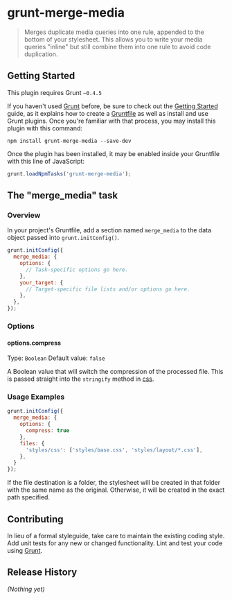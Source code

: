 # grunt-merge-media

> Merges duplicate media queries into one rule, appended to the bottom of your stylesheet. This allows you to write your media queries "inline" but still combine them into one rule to avoid code duplication.

## Getting Started
This plugin requires Grunt `~0.4.5`

If you haven't used [Grunt](http://gruntjs.com/) before, be sure to check out the [Getting Started](http://gruntjs.com/getting-started) guide, as it explains how to create a [Gruntfile](http://gruntjs.com/sample-gruntfile) as well as install and use Grunt plugins. Once you're familiar with that process, you may install this plugin with this command:

```shell
npm install grunt-merge-media --save-dev
```

Once the plugin has been installed, it may be enabled inside your Gruntfile with this line of JavaScript:

```js
grunt.loadNpmTasks('grunt-merge-media');
```

## The "merge_media" task

### Overview
In your project's Gruntfile, add a section named `merge_media` to the data object passed into `grunt.initConfig()`.

```js
grunt.initConfig({
  merge_media: {
    options: {
      // Task-specific options go here.
    },
    your_target: {
      // Target-specific file lists and/or options go here.
    },
  },
});
```

### Options

#### options.compress
Type: `Boolean`
Default value: `false`

A Boolean value that will switch the compression of the processed file. This is passed straight into the `stringify` method in [css](https://github.com/reworkcss/css).

### Usage Examples

```js
grunt.initConfig({
  merge_media: {
    options: {
      compress: true
    },
    files: {
      'styles/css': ['styles/base.css', 'styles/layout/*.css'],
    },
  }
});
```

If the file destination is a folder, the stylesheet will be created in that folder with the same name as the original. Otherwise, it will be created in the exact path specified.

## Contributing
In lieu of a formal styleguide, take care to maintain the existing coding style. Add unit tests for any new or changed functionality. Lint and test your code using [Grunt](http://gruntjs.com/).

## Release History
_(Nothing yet)_
